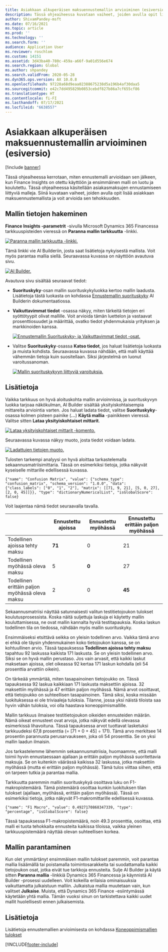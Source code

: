 ```yaml
---
title: Asiakkaan alkuperäisen maksuennustemallin arvioiminen (esiversio)
description: Tässä ohjeaiheessa kuvataan vaiheet, joiden avulla opit lisää asiakkaan maksuennustemallista ja voit arvioida sen tehokkuuden.
author: ShivamPandey-msft
ms.date: 07/16/2021
ms.topic: article
ms.prod: ''
ms.technology: ''
ms.search.form: ''
audience: Application User
ms.reviewer: roschlom
ms.custom: 14151
ms.assetid: 3d43ba40-780c-459a-a66f-9a01d556e674
ms.search.region: Global
ms.author: shpandey
ms.search.validFrom: 2020-05-28
ms.dyn365.ops.version: AX 10.0.8
ms.openlocfilehash: 97228a68d9eaa02388675238d5a196b4af30daa5
ms.sourcegitcommit: e42c7dd495829b0853cebdf827b86a7cf655cf86
ms.translationtype: HT
ms.contentlocale: fi-FI
ms.lasthandoff: 07/17/2021
ms.locfileid: "6638557"
---
```

# <a name="evaluate-the-initial-customer-payment-prediction-model-preview"></a>Asiakkaan alkuperäisen maksuennustemallin arvioiminen (esiversio)

[!include [banner](../includes/banner.md)]

Tässä ohjeaiheessa kerrotaan, miten ennustemalli arvioidaan sen jälkeen, kun Finance Insights on otettu käyttöön ja ensimmäinen malli on luotu ja koulutettu. Tässä ohjeaiheessa käsitellään asiakasmaksujen ennustamiseen liittyviä malleja. Siinä kuvataan vaiheet, joiden avulla opit lisää asiakkaan maksuennustemallista ja voit arvioida sen tehokkuuden.

## <a name="getting-details-about-the-model"></a>Mallin tietojen hakeminen

**Finance Insights -parametrit** -sivulla Microsoft Dynamics 365 Financessa tarkkuuspisteiden vieressä on **Paranna mallin tarkkuutta** -linkki.

[![Paranna mallin tarkkuutta -linkki.](./media/prediction-model.png)](./media/prediction-model.png)

Tämä linkki vie AI Builderiin, josta saat lisätietoja nykyisestä mallista. Voit myös parantaa mallia siellä. Seuraavassa kuvassa on näyttöön avautuva sivu.

[![AI Builder.](./media/what-to-predict.png)](./media/what-to-predict.png)

Avautuva sivu sisältää seuraavat tiedot:

- **Suorituskyky**-osan mallin suorituskykyluokka kertoo mallin laadusta. Lisätietoja tästä luokasta on kohdassa [Ennustemallin suorituskyky](/ai-builder/prediction-performance) AI Builderin dokumentaatiossa.
- **Vaikuttavimmat tiedot** -osassa näkyy, miten tärkeitä tietojen eri syöttötyypit olivat mallille. Voit arvioida tämän luettelon ja vastaavat prosenttiosuudet ja määrittää, ovatko tiedot yhdenmukaisia yrityksen ja markkinoiden kanssa.

    [![Ennustemallin Suorituskyky- ja Vaikuttavimmat tiedot -osat.](./media/models.png)](./media/models.png)

- Valitse **Suorituskyky**-osassa **Katso tiedot**, jos haluat lisätietoja luokasta ja muista kohdista. Seuraavassa kuvassa nähdään, että malli käyttää vähemmän tietoja kuin suositellaan. Siksi järjestelmä on luonut varoitussanoman.

    [![Mallin suorituskykyyn liittyviä varoituksia.](./media/details.png)](./media/details.png)

## <a name="digging-deeper"></a>Lisätietoja

Vaikka tarkkuus on hyvä aloituskohta mallin arvioinnissa, ja suorituskyvyn luokka tarjoaa näkökulman, AI Builder sisältää yksityiskohtaisempia mittareita arviointia varten. Jos haluat ladata tiedot, valitse **Suorituskyky**-osassa kolmen pisteen painike (**...**) **Käytä mallia** -painikkeen vieressä. Valitse sitten **Lataa yksityiskohtaiset mittarit**.

[![Lataa yksityiskohtaiset mittarit -komento.](./media/performance.png)](./media/performance.png)

Seuraavassa kuvassa näkyy muoto, josta tiedot voidaan ladata.

[![Ladattujen tietojen muoto.](./media/data-format.png)](./media/data-format.png)

Tulosten tarkempi analyysi on hyvä aloittaa tarkastelemalla sekaannusmatriisimittaria. Tässä on esimerkiksi tietoja, jotka näkyvät kyseiselle mittarille edellisessä kuvassa.

`{"name": "Confusion Matrix", "value": {"schema_type": "confusion_matrix", "schema_version": "1.0.0", "data": {"class_labels": ["0", "1", "2"], "matrix": [[71, 9, 21], [5, 0, 27], [2, 0, 45]]}}, "type": "dictionaryNumericalList", "isGlobalScore": false}`

Voit laajentaa nämä tiedot seuraavalla tavalla.

| &nbsp;                   | Ennustettu ajoissa | Ennustettu myöhässä | Ennustettu erittäin paljon myöhässä |
|--------------------------|-------------------|----------------|---------------------|
| Todellinen ajoissa tehty maksu   | **71**            | 0              | 21                  |
| Todellinen myöhässä oleva maksu      | 5                 | **0**          | 27                  |
| Todellinen erittäin paljon myöhässä oleva maksu | 2                 | 0              | **45**              |

Sekaannusmatriisi näyttää satunnaisesti valitun testitietojoukon tulokset koulutusprosessista. Koska näitä suljettuja laskuja ei käytetty mallin kouluttamisessa, ne ovat mallin kannalta hyviä testitapauksia. Koska laskun todellinen tila on tiedossa, nähdään myös mallin suorituskyky.

Ensimmäiseksi etsittävä seikka on yleisin todellinen arvo. Vaikka tämä arvo ei ehkä ole täysin yhdenmukainen koko tietojoukon kanssa, se on kohtuullinen arvio. Tässä tapauksessa **Todellinen ajoissa tehty maksu** tapahtuu 92 laskussa kaikista 171 laskusta. Se on yleisin todellinen arvo. Siksi se on hyvä mallin perustaso. Jos vain arvasit, että kaikki laskut maksetaan ajoissa, olet oikeassa 92 kertaa 171 laskun kohdalla (eli 54 prosenttia arvattiin oikein).

On tärkeää ymmärtää, miten tasapainoinen tietojoukko on. Tässä tapauksessa 92 laskua kaikkiaan 171 laskusta maksettiin ajoissa. 32 maksettiin myöhässä ja 47 erittäin paljon myöhässä. Nämä arvot osoittavat, että tietojoukko on suhteellisen tasapainoinen. Tämä siksi, koska missään luokituksessa ei ole triviaaleja tuloksia. Tilanne, jossa yksi näistä tiloista saa hyvin vähän tuloksia, voi olla haastava koneoppimismallille.

Mallin tarkkuus ilmaisee testitietojoukon oikeiden ennusteiden määrän. Nämä oikeat ennusteet ovat arvoja, jotka näkyvät edellä olevassa esimerkissä lihavoituna. Tässä tapauksessa arvot tuottavat lasketuksi tarkkuudeksi 67,8 prosenttia (= \[71 + 0 + 45\] ÷ 171). Tämä arvo merkitsee 14 prosentin parannusta perusarvaukseen, joka oli 54 prosenttia. Se on yksi mallin laadun ilmaisin.

Jos tarkastelemme lähemmin sekaannusmatriisia, huomaamme, että malli toimii hyvin ennustaessaan ajallaan ja erittäin paljon myöhässä suoritettavia maksuja. Se on kuitenkin väärässä kaikissa 32 laskussa, jotka maksettiin myöhässä (mutta ei erittäin paljon myöhässä). Tämä tulos viittaa siihen, että on tarpeen tutkia ja parantaa mallia.

Tarkkuutta paremmin mallin suorituskykyä osoittava luku on F1-makropistemäärä. Tämä pistemäärä osoittaa kunkin luokituksen tilan tulokset (ajallaan, myöhässä, erittäin paljon myöhässä). Tässä on esimerkiksi tietoja, jotka näkyvät F1-makromittarille edellisessä kuvassa.

`{"name": "F1 Macro", "value": 0.4927170868347339, "type": "percentage", "isGlobalScore": false}`

Tässä tapauksessa F1-makropistemäärä, noin 49.3 prosenttia, osoittaa, että malli ei tuota tehokkaita ennusteita kaikissa tiloissa, vaikka yleinen tarkkuuspistemäärä näyttää olevan suhteellisen korkea.

## <a name="improving-the-model"></a>Mallin parantaminen

Kun olet ymmärtänyt ensimmäisen mallin tulokset paremmin, voit parantaa mallia lisäämällä tai poistamalla toimintosarakkeita tai suodattamalla kaikki tietojoukon osat, jotka eivät tue tarkkoja ennusteita. Sulje AI Builder ja käytä sitten **Paranna mallia** -linkkiä Dynamics 365 Financessa ja käynnistä AI Builder -prosessi uudelleen. Voit kokeilla erilaisia ominaisuuksia vaikuttamatta julkaistuun malliin. Julkaistua mallia muutetaan vain, kun valitset **Julkaise**. Muista, että Dynamics 365 Finance -esiintymässä käytetään yhtä mallia. Tämän vuoksi sinun on tarkistettava kaikki uudet mallit huolellisesti ennen julkaisemista.

## <a name="for-more-information"></a>Lisätietoja

Lisätietoja ennustemallien arvioimisesta on kohdassa [Koneoppimismallien tulokset](/confusion-matrix.md)

[!INCLUDE[footer-include](../../includes/footer-banner.md)]

